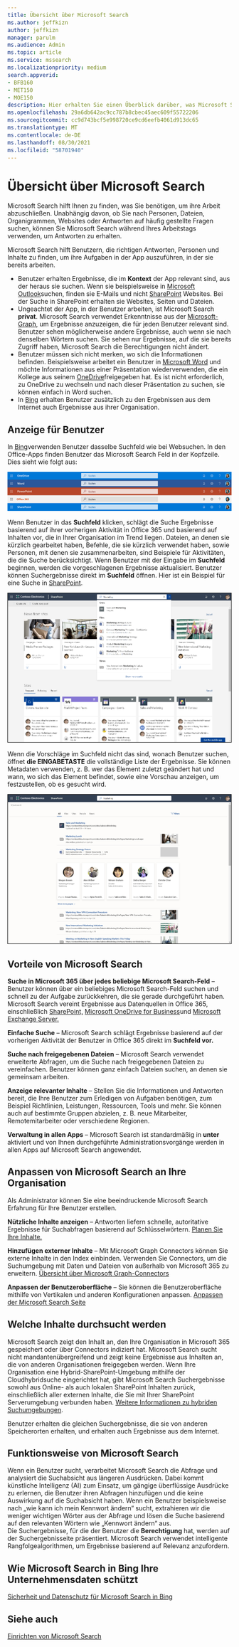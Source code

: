 ```yaml
---
title: Übersicht über Microsoft Search
ms.author: jeffkizn
author: jeffkizn
manager: parulm
ms.audience: Admin
ms.topic: article
ms.service: mssearch
ms.localizationpriority: medium
search.appverid:
- BFB160
- MET150
- MOE150
description: Hier erhalten Sie einen Überblick darüber, was Microsoft Search ist, welche Vorteile sie bietet und welche Apps Microsoft Search unterstützen.
ms.openlocfilehash: 29a6db642ac9cc787b8cbec45aec609f55722206
ms.sourcegitcommit: cc9d743bcf5e998720ce9cd6eefb4061d913dc65
ms.translationtype: MT
ms.contentlocale: de-DE
ms.lasthandoff: 08/30/2021
ms.locfileid: "58701940"
---
```

# <a name="overview-of-microsoft-search"></a>Übersicht über Microsoft Search 

Microsoft Search hilft Ihnen zu finden, was Sie benötigen, um ihre Arbeit abzuschließen. Unabhängig davon, ob Sie nach Personen, Dateien, Organigrammen, Websites oder Antworten auf häufig gestellte Fragen suchen, können Sie Microsoft Search während Ihres Arbeitstags verwenden, um Antworten zu erhalten.

Microsoft Search hilft Benutzern, die richtigen Antworten, Personen und Inhalte zu finden, um ihre Aufgaben in der App auszuführen, in der sie bereits arbeiten.

- Benutzer erhalten Ergebnisse, die im **Kontext** der App relevant sind, aus der heraus sie suchen. Wenn sie beispielsweise in [Microsoft Outlook](https://www.microsoft.com/outlook)suchen, finden sie E-Mails und nicht [SharePoint](http://sharepoint.com/) Websites. Bei der Suche in SharePoint erhalten sie Websites, Seiten und Dateien.
- Ungeachtet der App, in der Benutzer arbeiten, ist Microsoft Search **privat**. Microsoft Search verwendet Erkenntnisse aus der [Microsoft-Graph,](https://developer.microsoft.com/graph/) um Ergebnisse anzuzeigen, die für jeden Benutzer relevant sind. Benutzer sehen möglicherweise andere Ergebnisse, auch wenn sie nach denselben Wörtern suchen. Sie sehen nur Ergebnisse, auf die sie bereits Zugriff haben, Microsoft Search die Berechtigungen nicht ändert.
- Benutzer müssen sich nicht merken, wo sich die Informationen befinden. Beispielsweise arbeitet ein Benutzer in [Microsoft Word](https://products.office.com/word) und möchte Informationen aus einer Präsentation wiederverwenden, die ein Kollege aus seinem [OneDrive](https://onedrive.live.com/about/)freigegeben hat. Es ist nicht erforderlich, zu OneDrive zu wechseln und nach dieser Präsentation zu suchen, sie können einfach in Word suchen.
- In [Bing](https://bing.com) erhalten Benutzer zusätzlich zu den Ergebnissen aus dem Internet auch Ergebnisse aus ihrer Organisation.

## <a name="what-users-see"></a>Anzeige für Benutzer

In [Bing](https://bing.com)verwenden Benutzer dasselbe Suchfeld wie bei Websuchen. In den Office-Apps finden Benutzer das Microsoft Search Feld in der Kopfzeile. Dies sieht wie folgt aus:

![Screenshots von App-Fenstern mit Microsoft Search Feld in der Kopfzeile.](media/Headings_520.png)

Wenn Benutzer in das **Suchfeld** klicken, schlägt die Suche Ergebnisse basierend auf ihrer vorherigen Aktivität in Office 365 und basierend auf Inhalten vor, die in Ihrer Organisation im Trend liegen. Dateien, an denen sie kürzlich gearbeitet haben, Befehle, die sie kürzlich verwendet haben, sowie Personen, mit denen sie zusammenarbeiten, sind Beispiele für Aktivitäten, die die Suche berücksichtigt. Wenn Benutzer mit der Eingabe im **Suchfeld** beginnen, werden die vorgeschlagenen Ergebnisse aktualisiert. Benutzer können Suchergebnisse direkt im **Suchfeld** öffnen. Hier ist ein Beispiel für eine Suche in [SharePoint](http://sharepoint.com/).

![Screenshots des Microsoft Search-Felds mit einer Abfrage und vorgeschlagenen Ergebnissen.](media/SERP_text_520.png)

Wenn die Vorschläge im Suchfeld nicht das sind, wonach Benutzer suchen, öffnet **die EINGABETASTE** die vollständige Liste der Ergebnisse. Sie können Metadaten verwenden, z. B. wer das Element zuletzt geändert hat und wann, wo sich das Element befindet, sowie eine Vorschau anzeigen, um festzustellen, ob es gesucht wird.

![Screenshots der Ergebnisseite Microsoft Search.](media/search_box.png)

## <a name="benefits-of-microsoft-search"></a>Vorteile von Microsoft Search

**Suche in Microsoft 365 über jedes beliebige Microsoft Search-Feld** – Benutzer können über ein beliebiges Microsoft Search-Feld suchen und schnell zu der Aufgabe zurückkehren, die sie gerade durchgeführt haben. Microsoft Search vereint Ergebnisse aus Datenquellen in Office 365, einschließlich [SharePoint,](http://sharepoint.com/) [Microsoft OneDrive for Business](https://onedrive.live.com/about/business/)und [Microsoft Exchange Server.](https://products.office.com/exchange/microsoft-exchange-server)

**Einfache Suche** – Microsoft Search schlägt Ergebnisse basierend auf der vorherigen Aktivität der Benutzer in Office 365 direkt im **Suchfeld vor.**

**Suche nach freigegebenen Dateien** – Microsoft Search verwendet erweiterte Abfragen, um die Suche nach freigegebenen Dateien zu vereinfachen. Benutzer können ganz einfach Dateien suchen, an denen sie gemeinsam arbeiten.

**Anzeige relevanter Inhalte** – Stellen Sie die Informationen und Antworten bereit, die Ihre Benutzer zum Erledigen von Aufgaben benötigen, zum Beispiel Richtlinien, Leistungen, Ressourcen, Tools und mehr. Sie können auch auf bestimmte Gruppen abzielen, z. B. neue Mitarbeiter, Remotemitarbeiter oder verschiedene Regionen.

**Verwaltung in allen Apps** – Microsoft Search ist standardmäßig in **unter** aktiviert und von Ihnen durchgeführte Administrationsvorgänge werden in allen Apps auf Microsoft Search angewendet.

## <a name="tailoring-microsoft-search-to-your-organization"></a>Anpassen von Microsoft Search an Ihre Organisation

Als Administrator können Sie eine beeindruckende Microsoft Search Erfahrung für Ihre Benutzer erstellen.

**Nützliche Inhalte anzeigen** – Antworten liefern schnelle, autoritative Ergebnisse für Suchabfragen basierend auf Schlüsselwörtern. [Planen Sie Ihre Inhalte.](plan-your-content.md)

**Hinzufügen externer Inhalte** – Mit Microsoft Graph Connectors können Sie externe Inhalte in den Index einbinden. Verwenden Sie Connectors, um die Suchumgebung mit Daten und Dateien von außerhalb von Microsoft 365 zu erweitern. [Übersicht über Microsoft Graph-Connectors](connectors-overview.md)

**Anpassen der Benutzeroberfläche** – Sie können die Benutzeroberfläche mithilfe von Vertikalen und anderen Konfigurationen anpassen. [Anpassen der Microsoft Search Seite](customize-search-page.md)

## <a name="what-content-is-searched"></a>Welche Inhalte durchsucht werden

Microsoft Search zeigt den Inhalt an, den Ihre Organisation in Microsoft 365 gespeichert oder über Connectors indiziert hat. Microsoft Search sucht nicht mandantenübergreifend und zeigt keine Ergebnisse aus Inhalten an, die von anderen Organisationen freigegeben werden. Wenn Ihre Organisation eine Hybrid-SharePoint-Umgebung mithilfe der Cloudhybridsuche eingerichtet hat, gibt Microsoft Search Suchergebnisse sowohl aus Online- als auch lokalen SharePoint Inhalten zurück, einschließlich aller externen Inhalte, die Sie mit Ihrer SharePoint Serverumgebung verbunden haben. [Weitere Informationen zu hybriden Suchumgebungen](/sharepoint/hybrid/learn-about-cloud-hybrid-search-for-sharepoint).

Benutzer erhalten die gleichen Suchergebnisse, die sie von anderen Speicherorten erhalten, und erhalten auch Ergebnisse aus dem Internet.

## <a name="how-microsoft-search-works"></a>Funktionsweise von Microsoft Search

Wenn ein Benutzer sucht, verarbeitet Microsoft Search die Abfrage und analysiert die Suchabsicht aus längeren Ausdrücken. Dabei kommt künstliche Intelligenz (AI) zum Einsatz, um gängige überflüssige Ausdrücke zu erlernen, die Benutzer ihren Abfragen hinzufügen und die keine Auswirkung auf die Suchabsicht haben. Wenn ein Benutzer beispielsweise nach „wie kann ich mein Kennwort ändern“ sucht, extrahieren wir die weniger wichtigen Wörter aus der Abfrage und lösen die Suche basierend auf den relevanten Wörtern wie „Kennwort ändern“ aus.  
Die Suchergebnisse, für die der Benutzer die **Berechtigung** hat, werden auf der Suchergebnisseite präsentiert. Microsoft Search verwendet intelligente Rangfolgealgorithmen, um Ergebnisse basierend auf Relevanz anzufordern.

## <a name="how-microsoft-search-in-bing-protects-your-company-data"></a>Wie Microsoft Search in Bing Ihre Unternehmensdaten schützt

[Sicherheit und Datenschutz für Microsoft Search in Bing](security-for-search.md)

## <a name="see-also"></a>Siehe auch

[Einrichten von Microsoft Search](setup-microsoft-search.md)